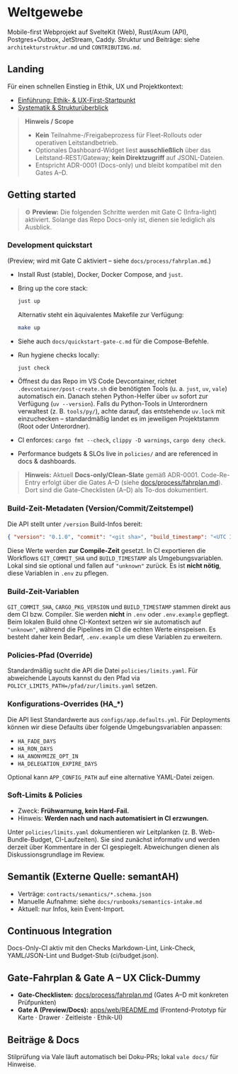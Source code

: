 <!-- Repo ist aktuell Docs-only. Befehle für spätere Gates sind unten als Vorschau markiert. -->
<!-- Docs-only (ADR-0001 Clean-Slate) • Re-Entry via Gates A–D -->
# Weltgewebe

Mobile-first Webprojekt auf SvelteKit (Web), Rust/Axum (API), Postgres+Outbox, JetStream, Caddy.
Struktur und Beiträge: siehe `architekturstruktur.md` und `CONTRIBUTING.md`.

## Landing

Für einen schnellen Einstieg in Ethik, UX und Projektkontext:

- [Einführung: Ethik- & UX-First-Startpunkt](docs/overview/inhalt.md)
- [Systematik & Strukturüberblick](docs/overview/zusammenstellung.md)

> **Hinweis / Scope**
>
> - **Kein** Teilnahme-/Freigabeprozess für Fleet-Rollouts oder operativen Leitstandbetrieb.
> - Optionales Dashboard-Widget liest **ausschließlich** über das Leitstand-REST/Gateway;
>   **kein Direktzugriff** auf JSONL-Dateien.
> - Entspricht ADR-0001 (Docs-only) und bleibt kompatibel mit den Gates A–D.

## Getting started

> ⚙️ **Preview:** Die folgenden Schritte werden mit Gate C (Infra-light) aktiviert.
> Solange das Repo Docs-only ist, dienen sie lediglich als Ausblick.

### Development quickstart
(Preview; wird mit Gate C aktiviert – siehe `docs/process/fahrplan.md`.)

- Install Rust (stable), Docker, Docker Compose, and `just`.
- Bring up the core stack:

  ```bash
  just up
  ```

  Alternativ steht ein äquivalentes Makefile zur Verfügung:

  ```bash
  make up
  ```

- Siehe auch `docs/quickstart-gate-c.md` für die Compose-Befehle.

- Run hygiene checks locally:

  ```bash
  just check
  ```

- Öffnest du das Repo im VS Code Devcontainer, richtet `.devcontainer/post-create.sh`
  die benötigten Tools (u. a. `just`, `uv`, `vale`) automatisch ein. Danach stehen
  Python-Helfer über `uv` sofort zur Verfügung (`uv --version`).
  Falls du Python-Tools in Unterordnern verwaltest (z. B. `tools/py/`), achte darauf,
  das entstehende `uv.lock` mit einzuchecken – standardmäßig landet es im jeweiligen
  Projektstamm (Root oder Unterordner).

- CI enforces: `cargo fmt --check`, `clippy -D warnings`, `cargo deny check`.
- Performance budgets & SLOs live in `policies/` and are referenced in docs & dashboards.

> **Hinweis:** Aktuell **Docs-only/Clean-Slate** gemäß ADR-0001. Code-Re-Entry erfolgt über die Gates A–D
> (siehe [docs/process/fahrplan.md](docs/process/fahrplan.md)). Dort sind die Gate-Checklisten (A–D) als
> To-dos dokumentiert.

### Build-Zeit-Metadaten (Version/Commit/Zeitstempel)

Die API stellt unter `/version` Build-Infos bereit:

```json
{ "version": "0.1.0", "commit": "<git sha>", "build_timestamp": "<UTC ISO8601>" }
```

Diese Werte werden **zur Compile-Zeit** gesetzt. In CI exportieren die Workflows
`GIT_COMMIT_SHA` und `BUILD_TIMESTAMP` als Umgebungsvariablen. Lokal sind sie optional
und fallen auf `"unknown"` zurück. Es ist **nicht nötig**, diese Variablen in `.env` zu pflegen.

### Build-Zeit-Variablen

`GIT_COMMIT_SHA`, `CARGO_PKG_VERSION` und `BUILD_TIMESTAMP` stammen direkt aus dem
CI bzw. Compiler. Sie werden **nicht** in `.env` oder `.env.example` gepflegt.
Beim lokalen Build ohne CI-Kontext setzen wir sie automatisch auf `"unknown"`,
während die Pipelines im CI die echten Werte einspeisen. Es besteht daher kein
Bedarf, `.env.example` um diese Variablen zu erweitern.

### Policies-Pfad (Override)

Standardmäßig sucht die API die Datei `policies/limits.yaml`. Für abweichende Layouts
kannst du den Pfad via `POLICY_LIMITS_PATH=/pfad/zur/limits.yaml` setzen.

### Konfigurations-Overrides (HA_*)

Die API liest Standardwerte aus `configs/app.defaults.yml`. Für Deployments können
wir diese Defaults über folgende Umgebungsvariablen anpassen:

- `HA_FADE_DAYS`
- `HA_RON_DAYS`
- `HA_ANONYMIZE_OPT_IN`
- `HA_DELEGATION_EXPIRE_DAYS`

Optional kann `APP_CONFIG_PATH` auf eine alternative YAML-Datei zeigen.

### Soft-Limits & Policies

- Zweck: **Frühwarnung, kein Hard-Fail.**
- Hinweis: **Werden nach und nach automatisiert in CI erzwungen.**

Unter `policies/limits.yaml` dokumentieren wir Leitplanken (z. B. Web-Bundle-Budget,
CI-Laufzeiten). Sie sind zunächst informativ und werden derzeit über Kommentare in der
CI gespiegelt. Abweichungen dienen als Diskussionsgrundlage im Review.

## Semantik (Externe Quelle: semantAH)

- Verträge: `contracts/semantics/*.schema.json`
- Manuelle Aufnahme: siehe `docs/runbooks/semantics-intake.md`
- Aktuell: nur Infos, kein Event-Import.

## Continuous Integration

Docs-Only-CI aktiv mit den Checks Markdown-Lint, Link-Check, YAML/JSON-Lint und Budget-Stub (ci/budget.json).

## Gate-Fahrplan & Gate A – UX Click-Dummy

- **Gate-Checklisten:** [docs/process/fahrplan.md](docs/process/fahrplan.md) (Gates A–D mit konkreten Prüfpunkten)
- **Gate A (Preview/Docs):** [apps/web/README.md](apps/web/README.md) (Frontend-Prototyp für Karte · Drawer ·
  Zeitleiste · Ethik-UI)

## Beiträge & Docs

Stilprüfung via Vale läuft automatisch bei Doku-PRs; lokal `vale docs/` für Hinweise.
